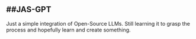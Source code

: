 ##JAS-GPT
---
Just a simple integration of Open-Source LLMs. Still learning it to grasp the process and hopefully learn and create something.